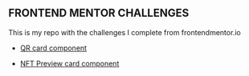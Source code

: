 ## FRONTEND MENTOR CHALLENGES

This is my repo with the challenges I complete from frontendmentor.io

- [QR card component](qr-code-component/images/index.html)

- [NFT Preview card component](nft-card-component\index.html)

